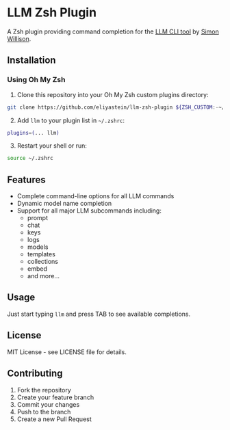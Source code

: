 # LLM Zsh Plugin

A Zsh plugin providing command completion for the [LLM CLI tool](https://llm.datasette.io/) by [Simon Willison](https://simonwillison.net/).

## Installation

### Using Oh My Zsh

1. Clone this repository into your Oh My Zsh custom plugins directory:
```bash
git clone https://github.com/eliyastein/llm-zsh-plugin ${ZSH_CUSTOM:-~/.oh-my-zsh/custom}/plugins/llm
```

2. Add `llm` to your plugin list in `~/.zshrc`:
```bash
plugins=(... llm)
```

3. Restart your shell or run:
```bash
source ~/.zshrc
```

## Features

- Complete command-line options for all LLM commands
- Dynamic model name completion
- Support for all major LLM subcommands including:
  - prompt
  - chat
  - keys
  - logs
  - models
  - templates
  - collections
  - embed
  - and more...

## Usage

Just start typing `llm` and press TAB to see available completions.

## License

MIT License - see LICENSE file for details.

## Contributing

1. Fork the repository
2. Create your feature branch
3. Commit your changes
4. Push to the branch
5. Create a new Pull Request
